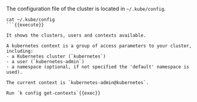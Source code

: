 The configuration file of the cluster is located in `~/.kube/config`.

```
cat ~/.kube/config
```{{execute}}

It shows the clusters, users and contexts available.

A kubernetes context is a group of access parameters to your cluster, including:
- a Kubernetes cluster (`kubernetes`)
- a user (`kubernetes-admin`)
- a namespace (optional, if not specified the 'default' namespace is used). 

The current context is `kubernetes-admin@kubernetes`.

Run `k config get-contexts`{{exec}}
